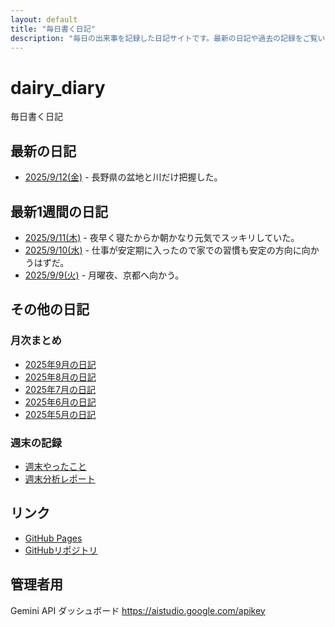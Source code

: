 ```yaml
---
layout: default
title: "毎日書く日記"
description: "毎日の出来事を記録した日記サイトです。最新の日記や過去の記録をご覧いただけます。"
---
```


# dairy_diary

毎日書く日記

## 最新の日記

- [2025/9/12(金)](diary/2025/09/20250912.md) - 長野県の盆地と川だけ把握した。

## 最新1週間の日記

- [2025/9/11(木)](diary/2025/09/20250911.md) - 夜早く寝たからか朝かなり元気でスッキリしていた。
- [2025/9/10(水)](diary/2025/09/20250910.md) - 仕事が安定期に入ったので家での習慣も安定の方向に向かうはずだ。
- [2025/9/9(火)](diary/2025/09/20250909.md) - 月曜夜、京都へ向かう。

## その他の日記

### 月次まとめ

- [2025年9月の日記](diary/2025/monthly/202509.md)
- [2025年8月の日記](diary/2025/monthly/202508.md)
- [2025年7月の日記](diary/2025/monthly/202507.md)
- [2025年6月の日記](diary/2025/monthly/202506.md)
- [2025年5月の日記](diary/2025/monthly/202505.md)

### 週末の記録

- [週末やったこと](diary/2025/weekend/weekend_diary.md)
- [週末分析レポート](diary/2025/weekend/analysis_report.md)

## リンク

- [GitHub Pages](https://hika-pan.github.io/daily_diary/)
- [GitHubリポジトリ](https://github.com/hika-pan/daily_diary)

## 管理者用

Gemini API ダッシュボード <https://aistudio.google.com/apikey>
